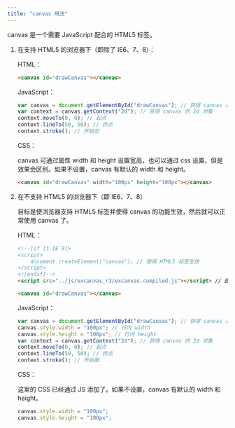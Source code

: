```yaml
---
title: "canvas 用法"
---
```


canvas 是一个需要 JavaScript 配合的 HTML5 标签。

1. 在支持 HTML5 的浏览器下（即除了 IE6、7、8）：

    HTML：

    ```html
    <canvas id="drawCanvas"></canvas>
    ```

    JavaScript：

    ```javascript
    var canvas = document.getElementById("drawCanvas"); // 获得 canvas 对象
    var context = canvas.getContext("2d"); // 获得 canvas 的 2d 对象
    context.moveTo(0, 0); // 起点
    context.lineTo(50, 50); // 终点
    context.stroke(); // 开始划
    ```

    CSS：

    canvas 可通过属性 width 和 height 设置宽高，也可以通过 css 设置，但是效果会区别。如果不设置，canvas 有默认的 width 和 height。

    ```html
    <canvas id="drawCanvas" width="100px" height="100px"></canvas>
    ```

1. 在不支持 HTML5 的浏览器下（即 IE6、7、8）

    目标是使浏览器支持 HTML5 标签并使得 canvas 的功能生效，然后就可以正常使用 canvas 了。
    
    HTML：
    
    ```html
    <!--[if lt IE 9]>
    <script>
        document.createElement("canvas"); // 使得 HTML5 标签生效
    </script>
    <![endif]-->
    <script src="../js/excanvas_r3/excanvas.compiled.js"></script> // 此处为HTML，引入 excanvas.compiled.js 使得 canvas 的功能（如 getContext）生效

    <canvas id="drawCanvas"></canvas>
    ```
    
    JavaScript：
    
    ```javascript
    var canvas = document.getElementById("drawCanvas"); // 获得 canvas 对象
    canvas.style.width = "100px"; // 行内 width
    canvas.style.height = "100px"; // 行内 height
    var context = canvas.getContext("2d"); // 获得 canvas 的 2d 对象
    context.moveTo(0, 0); // 起点
    context.lineTo(50, 50); // 终点
    context.stroke(); // 开始画
    ```
    
    CSS：
    
    这里的 CSS 已经通过 JS 添加了。如果不设置，canvas 有默认的 width 和 height。
    
    ```javascript
    canvas.style.width = "100px";
    canvas.style.height = "100px";
    ```